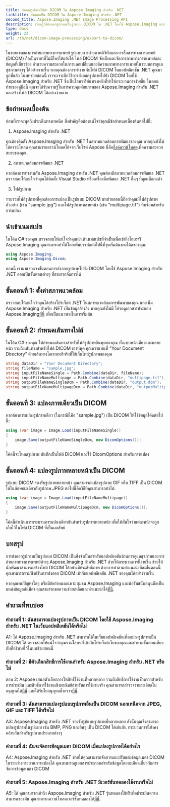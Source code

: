 ```yaml
---
title: ส่งออกรูปภาพไปยัง DICOM ใน Aspose.Imaging สำหรับ .NET
linktitle: ส่งออกเป็น DICOM ใน Aspose.Imaging สำหรับ .NET
second_title: Aspose.Imaging .NET Image Processing API
description: เรียนรู้วิธีส่งออกรูปภาพเป็นรูปแบบ DICOM ใน .NET โดยใช้ Aspose.Imaging แปลงภาพทางการแพทย์ได้อย่างง่ายดาย
type: docs
weight: 23
url: /th/net/dicom-image-processing/export-to-dicom/
---
```

ในขอบเขตของการถ่ายภาพทางการแพทย์ รูปแบบการถ่ายภาพดิจิทัลและการสื่อสารทางการแพทย์ (DICOM) ถือเป็นราชาที่ไม่มีใครโต้แย้งได้ ไฟล์ DICOM จัดเก็บและจัดการภาพทางการแพทย์และข้อมูลที่เกี่ยวข้อง อำนวยความสะดวกในการแลกเปลี่ยนและตีความภาพทางการแพทย์ในระบบการดูแลสุขภาพต่างๆ ได้อย่างราบรื่น หากคุณต้องการทำงานกับไฟล์ DICOM ในแอปพลิเคชัน .NET คุณมาถูกที่แล้ว ในบทช่วยสอนนี้ เราจะเจาะลึกวิธีการส่งออกรูปภาพไปยัง DICOM โดยใช้ Aspose.Imaging สำหรับ .NET ซึ่งเป็นไลบรารีอันทรงพลังที่ทำให้กระบวนการง่ายขึ้น ในตอนท้ายของคู่มือนี้ คุณจะได้รับความรู้ในการควบคุมศักยภาพของ Aspose.Imaging สำหรับ .NET และสร้างไฟล์ DICOM ได้อย่างง่ายดาย

## ข้อกำหนดเบื้องต้น

ก่อนที่เราจะพูดถึงประเด็นทางเทคนิค สิ่งสำคัญคือต้องแน่ใจว่าคุณมีข้อกำหนดเบื้องต้นต่อไปนี้:

1. Aspose.Imaging สำหรับ .NET

 คุณต้องติดตั้ง Aspose.Imaging สำหรับ .NET ในสภาพแวดล้อมการพัฒนาของคุณ หากคุณยังไม่ได้ดาวน์โหลด คุณสามารถดาวน์โหลดได้จากเว็บไซต์ Aspose นี่คือ[ลิ้งค์ดาวน์โหลด](https://releases.aspose.com/imaging/net/)เพื่อความสะดวกสบายของคุณ.

2. สภาพแวดล้อมการพัฒนา .NET

หากต้องการทำงานกับ Aspose.Imaging สำหรับ .NET คุณต้องมีสภาพแวดล้อมการพัฒนา .NET ตรวจสอบให้แน่ใจว่าคุณได้ติดตั้ง Visual Studio หรือเครื่องมือพัฒนา .NET อื่นๆ ที่คุณเลือกแล้ว

3. ไฟล์รูปภาพ

รวบรวมไฟล์รูปภาพที่คุณต้องการแปลงเป็นรูปแบบ DICOM บทช่วยสอนนี้ถือว่าคุณมีไฟล์รูปภาพตัวอย่าง (เช่น "sample.jpg") และไฟล์รูปภาพหลายหน้า (เช่น "multipage.tif") ที่พร้อมสำหรับการแปลง

## นำเข้าเนมสเปซ

ในโค้ด C# ของคุณ ตรวจสอบให้แน่ใจว่าคุณนำเข้าเนมสเปซที่จำเป็นเพื่อเข้าถึงไลบรารี Aspose.Imaging คุณสามารถทำได้โดยเพิ่มบรรทัดต่อไปนี้ที่จุดเริ่มต้นของโค้ดของคุณ:

```csharp
using Aspose.Imaging;
using Aspose.Imaging.Dicom;
```

ตอนนี้ เรามาแจกแจงขั้นตอนการส่งออกรูปภาพไปยัง DICOM โดยใช้ Aspose.Imaging สำหรับ .NET ออกเป็นขั้นตอนต่างๆ ที่สามารถจัดการได้

## ขั้นตอนที่ 1: ตั้งค่าสภาพแวดล้อม

 ตรวจสอบให้แน่ใจว่าคุณได้สร้างโปรเจ็กต์ .NET ในสภาพแวดล้อมการพัฒนาของคุณ และเพิ่ม Aspose.Imaging สำหรับ .NET เป็นข้อมูลอ้างอิง หากคุณยังไม่มี โปรดดูเอกสารประกอบ Aspose.Imaging[ที่นี่](https://reference.aspose.com/imaging/net/) เพื่อเป็นแนวทางในการเริ่มต้น

## ขั้นตอนที่ 2: กำหนดเส้นทางไฟล์

ในโค้ด C# ของคุณ ให้กำหนดเส้นทางสำหรับไฟล์รูปภาพอินพุตของคุณ ทั้งแบบหน้าเดียวและหลายหน้า รวมถึงเส้นทางสำหรับไฟล์ DICOM เอาท์พุต คุณควรแทนที่ "Your Document Directory" ด้วยเส้นทางไดเรกทอรีจริงที่ใช้เก็บไฟล์รูปภาพของคุณ

```csharp
string dataDir = "Your Document Directory";
string fileName = "sample.jpg";
string inputFileNameSingle = Path.Combine(dataDir, fileName);
string inputFileNameMultipage = Path.Combine(dataDir, "multipage.tif");
string outputFileNameSingleDcm = Path.Combine(dataDir, "output.dcm");
string outputFileNameMultipageDcm = Path.Combine(dataDir, "outputMultipage.dcm");
```

## ขั้นตอนที่ 3: แปลงภาพเดียวเป็น DICOM

หากต้องการแปลงรูปภาพเดียว (ในกรณีนี้คือ "sample.jpg") เป็น DICOM ให้ใช้ข้อมูลโค้ดต่อไปนี้:

```csharp
using (var image = Image.Load(inputFileNameSingle))
{
    image.Save(outputFileNameSingleDcm, new DicomOptions());
}
```

โค้ดนี้จะโหลดรูปภาพ บันทึกเป็นไฟล์ DICOM และใช้ DicomOptions สำหรับการแปลง

## ขั้นตอนที่ 4: แปลงรูปภาพหลายหน้าเป็น DICOM

รูปแบบ DICOM รองรับรูปภาพหลายหน้า คุณสามารถแปลงรูปภาพ GIF หรือ TIFF เป็น DICOM ได้ในลักษณะเดียวกับรูปภาพ JPEG ต่อไปนี้คือวิธีที่คุณสามารถทำได้:

```csharp
using (var image = Image.Load(inputFileNameMultipage))
{
    image.Save(outputFileNameMultipageDcm, new DicomOptions());
}
```

โค้ดนี้ดำเนินการกระบวนการแปลงเดียวกันสำหรับรูปภาพหลายหน้า เพื่อให้มั่นใจว่าแต่ละหน้าจะถูกเก็บไว้ในไฟล์ DICOM ที่เป็นผลลัพธ์

## บทสรุป

การส่งออกรูปภาพเป็นรูปแบบ DICOM เป็นสิ่งจำเป็นสำหรับแอปพลิเคชันด้านการดูแลสุขภาพและการถ่ายภาพทางการแพทย์ต่างๆ Aspose.Imaging สำหรับ .NET ช่วยให้กระบวนการนี้ง่ายขึ้น ช่วยให้นักพัฒนาสามารถสร้างไฟล์ DICOM ได้อย่างมีประสิทธิภาพ ด้วยการทำตามคำแนะนำทีละขั้นตอนนี้ คุณสามารถรวมฟังก์ชันการส่งออก DICOM เข้ากับแอปพลิเคชัน .NET ของคุณได้อย่างราบรื่น

 หากคุณพบปัญหาใดๆ หรือมีข้อกำหนดเฉพาะ ชุมชน Aspose.Imaging และฟอรัมสนับสนุนถือเป็นแหล่งข้อมูลอันมีค่า คุณสามารถขอความช่วยเหลือและคำแนะนำได้[ที่นี่](https://forum.aspose.com/).

## คำถามที่พบบ่อย

### คำถามที่ 1: ฉันสามารถแปลงรูปภาพเป็น DICOM โดยใช้ Aspose.Imaging สำหรับ .NET ในเว็บแอปพลิเคชันได้หรือไม่

A1: ได้ Aspose.Imaging สำหรับ .NET สามารถใช้ในเว็บแอปพลิเคชันเพื่อแปลงรูปภาพเป็น DICOM ได้ ตรวจสอบให้แน่ใจว่าคุณรวมไลบรารีเข้ากับโปรเจ็กต์เว็บของคุณและทำตามขั้นตอนเดียวกับที่อธิบายไว้ในบทช่วยสอนนี้

### คำถามที่ 2: มีตัวเลือกสิทธิ์การใช้งานสำหรับ Aspose.Imaging สำหรับ .NET หรือไม่

ตอบ 2: Aspose เสนอตัวเลือกการให้สิทธิ์ใช้งานที่หลากหลาย รวมถึงสิทธิ์การใช้งานชั่วคราวสำหรับการประเมิน และสิทธิ์การใช้งานเชิงพาณิชย์สำหรับการใช้งานจริง คุณสามารถสำรวจรายละเอียดใบอนุญาตได้[ที่นี่](https://purchase.aspose.com/buy) และได้รับใบอนุญาตชั่วคราว[ที่นี่](https://purchase.aspose.com/temporary-license/).

### คำถามที่ 3: ฉันสามารถแปลงรูปแบบรูปภาพอื่นเป็น DICOM นอกเหนือจาก JPEG, GIF และ TIFF ได้หรือไม่

A3: Aspose.Imaging สำหรับ .NET รองรับรูปแบบรูปภาพที่หลากหลาย ดังนั้นคุณจึงสามารถแปลงรูปภาพในรูปแบบ เช่น BMP, PNG และอื่นๆ เป็น DICOM ได้เช่นกัน กระบวนการนี้ยังคงคล้ายกันสำหรับรูปภาพประเภทต่างๆ

### คำถามที่ 4: ฉันจะจัดการข้อมูลเมตา DICOM เมื่อแปลงรูปภาพได้อย่างไร

A4: Aspose.Imaging สำหรับ .NET ช่วยให้คุณสามารถจัดการและปรับแต่งข้อมูลเมตา DICOM ในระหว่างกระบวนการแปลงได้ คุณสามารถดูเอกสารประกอบสำหรับข้อมูลโดยละเอียดเกี่ยวกับการจัดการข้อมูลเมตา DICOM

### คำถามที่ 5: Aspose.Imaging สำหรับ .NET มีเวอร์ชันทดลองใช้งานหรือไม่

 A5: ได้ คุณสามารถเข้าถึง Aspose.Imaging สำหรับ .NET รุ่นทดลองใช้ฟรีเพื่อประเมินความสามารถของมัน คุณสามารถดาวน์โหลดเวอร์ชันทดลองได้[ที่นี่](https://releases.aspose.com/).